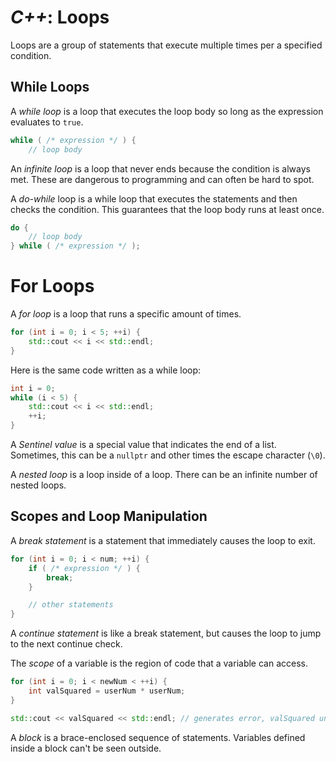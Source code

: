 <!---
CS NOTES :: C++ :: LOOPS

BY: COLE ELLIS

LAST MODIFIED: 16 DEC 2021
-->

# ***C++***: Loops
Loops are a group of statements that execute multiple times per a specified condition.

## While Loops
A *while loop* is a loop that executes the loop body so long as the expression evaluates to `true`.
```c++
while ( /* expression */ ) {
	// loop body
```

An *infinite loop* is a loop that never ends because the condition is always met.  These are dangerous to programming and can often be hard to spot.

A *do-while* loop is a while loop that executes the statements and then checks the condition.  This guarantees that the loop body runs at least once.
```c++
do {
	// loop body
} while ( /* expression */ );
```

# For Loops
A *for loop* is a loop that runs a specific amount of times.
```c++
for (int i = 0; i < 5; ++i) {
	std::cout << i << std::endl;
}
```

Here is the same code written as a while loop:
```c++
int i = 0;
while (i < 5) {
	std::cout << i << std::endl;
	++i;
}
```

A *Sentinel value* is a special value that indicates the end of a list.  Sometimes, this can be a `nullptr` and other times the escape character (`\0`).


A *nested loop* is a loop inside of a loop.  There can be an infinite number of nested loops.

## Scopes and Loop Manipulation
A *break statement* is a statement that immediately causes the loop to exit.
```c++
for (int i = 0; i < num; ++i) {
	if ( /* expression */ ) {
		break;
	}

	// other statements
}
```

A *continue statement* is like a break statement, but causes the loop to jump to the next continue check.

The *scope* of a variable is the region of code that a variable can access.
```c++
for (int i = 0; i < newNum < ++i) {
	int valSquared = userNum * userNum;
}

std::cout << valSquared << std::endl; // generates error, valSquared unknown
```

A *block* is a brace-enclosed sequence of statements.  Variables defined inside a block can't be seen outside.